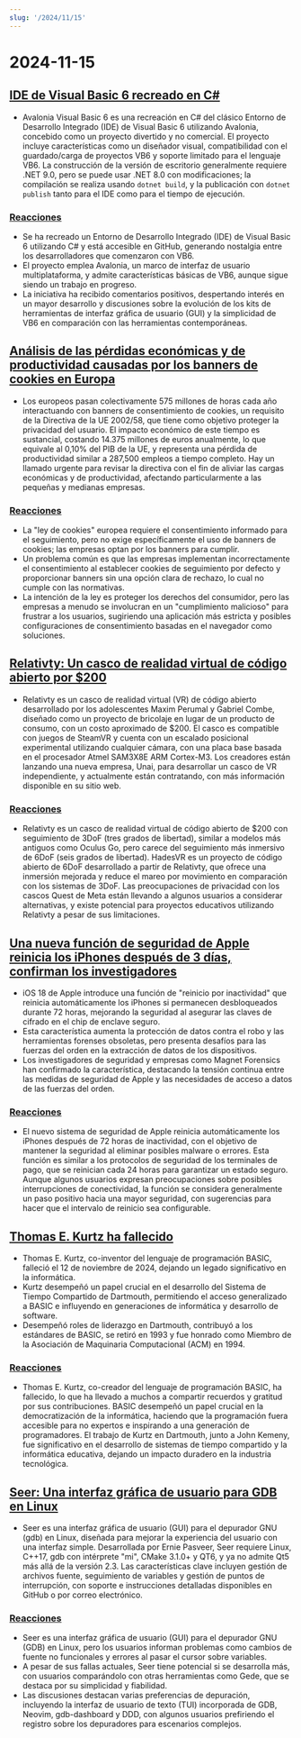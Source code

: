 ```yaml
---
slug: '/2024/11/15'
---
```


# 2024-11-15

## [IDE de Visual Basic 6 recreado en C#](https://github.com/BAndysc/AvaloniaVisualBasic6)

- Avalonia Visual Basic 6 es una recreación en C# del clásico Entorno de Desarrollo Integrado (IDE) de Visual Basic 6 utilizando Avalonia, concebido como un proyecto divertido y no comercial. El proyecto incluye características como un diseñador visual, compatibilidad con el guardado/carga de proyectos VB6 y soporte limitado para el lenguaje VB6. La construcción de la versión de escritorio generalmente requiere .NET 9.0, pero se puede usar .NET 8.0 con modificaciones; la compilación se realiza usando `dotnet build`, y la publicación con `dotnet publish` tanto para el IDE como para el tiempo de ejecución.

### [Reacciones](https://news.ycombinator.com/item?id=42141587)

- Se ha recreado un Entorno de Desarrollo Integrado (IDE) de Visual Basic 6 utilizando C# y está accesible en GitHub, generando nostalgia entre los desarrolladores que comenzaron con VB6.
- El proyecto emplea Avalonia, un marco de interfaz de usuario multiplataforma, y admite características básicas de VB6, aunque sigue siendo un trabajo en progreso.
- La iniciativa ha recibido comentarios positivos, despertando interés en un mayor desarrollo y discusiones sobre la evolución de los kits de herramientas de interfaz gráfica de usuario (GUI) y la simplicidad de VB6 en comparación con las herramientas contemporáneas.

## [Análisis de las pérdidas económicas y de productividad causadas por los banners de cookies en Europa](https://legiscope.com/blog/hidden-productivity-drain-cookie-banners.html)

- Los europeos pasan colectivamente 575 millones de horas cada año interactuando con banners de consentimiento de cookies, un requisito de la Directiva de la UE 2002/58, que tiene como objetivo proteger la privacidad del usuario. El impacto económico de este tiempo es sustancial, costando 14.375 millones de euros anualmente, lo que equivale al 0,10% del PIB de la UE, y representa una pérdida de productividad similar a 287,500 empleos a tiempo completo. Hay un llamado urgente para revisar la directiva con el fin de aliviar las cargas económicas y de productividad, afectando particularmente a las pequeñas y medianas empresas.

### [Reacciones](https://news.ycombinator.com/item?id=42141843)

- La "ley de cookies" europea requiere el consentimiento informado para el seguimiento, pero no exige específicamente el uso de banners de cookies; las empresas optan por los banners para cumplir.
- Un problema común es que las empresas implementan incorrectamente el consentimiento al establecer cookies de seguimiento por defecto y proporcionar banners sin una opción clara de rechazo, lo cual no cumple con las normativas.
- La intención de la ley es proteger los derechos del consumidor, pero las empresas a menudo se involucran en un "cumplimiento malicioso" para frustrar a los usuarios, sugiriendo una aplicación más estricta y posibles configuraciones de consentimiento basadas en el navegador como soluciones.

## [Relativty: Un casco de realidad virtual de código abierto por $200](https://www.relativty.com/)

- Relativty es un casco de realidad virtual (VR) de código abierto desarrollado por los adolescentes Maxim Perumal y Gabriel Combe, diseñado como un proyecto de bricolaje en lugar de un producto de consumo, con un costo aproximado de $200. El casco es compatible con juegos de SteamVR y cuenta con un escalado posicional experimental utilizando cualquier cámara, con una placa base basada en el procesador Atmel SAM3X8E ARM Cortex-M3. Los creadores están lanzando una nueva empresa, Unai, para desarrollar un casco de VR independiente, y actualmente están contratando, con más información disponible en su sitio web.

### [Reacciones](https://news.ycombinator.com/item?id=42143269)

- Relativty es un casco de realidad virtual de código abierto de $200 con seguimiento de 3DoF (tres grados de libertad), similar a modelos más antiguos como Oculus Go, pero carece del seguimiento más inmersivo de 6DoF (seis grados de libertad). HadesVR es un proyecto de código abierto de 6DoF desarrollado a partir de Relativty, que ofrece una inmersión mejorada y reduce el mareo por movimiento en comparación con los sistemas de 3DoF. Las preocupaciones de privacidad con los cascos Quest de Meta están llevando a algunos usuarios a considerar alternativas, y existe potencial para proyectos educativos utilizando Relativty a pesar de sus limitaciones.

## [Una nueva función de seguridad de Apple reinicia los iPhones después de 3 días, confirman los investigadores](https://techcrunch.com/2024/11/14/new-apple-security-feature-reboots-iphones-after-3-days-researchers-confirm/)

- iOS 18 de Apple introduce una función de "reinicio por inactividad" que reinicia automáticamente los iPhones si permanecen desbloqueados durante 72 horas, mejorando la seguridad al asegurar las claves de cifrado en el chip de enclave seguro.
- Esta característica aumenta la protección de datos contra el robo y las herramientas forenses obsoletas, pero presenta desafíos para las fuerzas del orden en la extracción de datos de los dispositivos.
- Los investigadores de seguridad y empresas como Magnet Forensics han confirmado la característica, destacando la tensión continua entre las medidas de seguridad de Apple y las necesidades de acceso a datos de las fuerzas del orden.

### [Reacciones](https://news.ycombinator.com/item?id=42143265)

- El nuevo sistema de seguridad de Apple reinicia automáticamente los iPhones después de 72 horas de inactividad, con el objetivo de mantener la seguridad al eliminar posibles malware o errores. Esta función es similar a los protocolos de seguridad de los terminales de pago, que se reinician cada 24 horas para garantizar un estado seguro. Aunque algunos usuarios expresan preocupaciones sobre posibles interrupciones de conectividad, la función se considera generalmente un paso positivo hacia una mayor seguridad, con sugerencias para hacer que el intervalo de reinicio sea configurable.

## [Thomas E. Kurtz ha fallecido](https://computerhistory.org/blog/in-memoriam-thomas-e-kurtz-1928-2024/)

- Thomas E. Kurtz, co-inventor del lenguaje de programación BASIC, falleció el 12 de noviembre de 2024, dejando un legado significativo en la informática.
- Kurtz desempeñó un papel crucial en el desarrollo del Sistema de Tiempo Compartido de Dartmouth, permitiendo el acceso generalizado a BASIC e influyendo en generaciones de informática y desarrollo de software.
- Desempeñó roles de liderazgo en Dartmouth, contribuyó a los estándares de BASIC, se retiró en 1993 y fue honrado como Miembro de la Asociación de Maquinaria Computacional (ACM) en 1994.

### [Reacciones](https://news.ycombinator.com/item?id=42141761)

- Thomas E. Kurtz, co-creador del lenguaje de programación BASIC, ha fallecido, lo que ha llevado a muchos a compartir recuerdos y gratitud por sus contribuciones. BASIC desempeñó un papel crucial en la democratización de la informática, haciendo que la programación fuera accesible para no expertos e inspirando a una generación de programadores. El trabajo de Kurtz en Dartmouth, junto a John Kemeny, fue significativo en el desarrollo de sistemas de tiempo compartido y la informática educativa, dejando un impacto duradero en la industria tecnológica.

## [Seer: Una interfaz gráfica de usuario para GDB en Linux](https://github.com/epasveer/seer)

- Seer es una interfaz gráfica de usuario (GUI) para el depurador GNU (gdb) en Linux, diseñada para mejorar la experiencia del usuario con una interfaz simple. Desarrollada por Ernie Pasveer, Seer requiere Linux, C++17, gdb con intérprete "mi", CMake 3.1.0+ y QT6, y ya no admite Qt5 más allá de la versión 2.3. Las características clave incluyen gestión de archivos fuente, seguimiento de variables y gestión de puntos de interrupción, con soporte e instrucciones detalladas disponibles en GitHub o por correo electrónico.

### [Reacciones](https://news.ycombinator.com/item?id=42146338)

- Seer es una interfaz gráfica de usuario (GUI) para el depurador GNU (GDB) en Linux, pero los usuarios informan problemas como cambios de fuente no funcionales y errores al pasar el cursor sobre variables.
- A pesar de sus fallas actuales, Seer tiene potencial si se desarrolla más, con usuarios comparándolo con otras herramientas como Gede, que se destaca por su simplicidad y fiabilidad.
- Las discusiones destacan varias preferencias de depuración, incluyendo la interfaz de usuario de texto (TUI) incorporada de GDB, Neovim, gdb-dashboard y DDD, con algunos usuarios prefiriendo el registro sobre los depuradores para escenarios complejos.

<head>
  <meta property="og:title" content="IDE de Visual Basic 6 recreado en C#" />
  <meta property="og:type" content="website" />
  <meta property="og:image" content="https://og.cho.sh/api/og/?title=IDE%20de%20Visual%20Basic%206%20recreado%20en%20C%23&subheading=viernes%2C%2015%20de%20noviembre%20de%202024%3A%20Resumen%20de%20Hacker%20News" />
</head>
